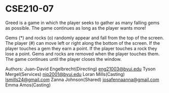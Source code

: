 # CSE210-07
Greed is a game in which the player seeks to gather as many falling gems as possible. The game continues as long as the player wants more!

Gems (*) and rocks (o) randomly appear and fall from the top of the screen.
The player (#) can move left or right along the bottom of the screen.
If the player touches a gem they earn a point.
If the player touches a rock they lose a point.
Gems and rocks are removed when the player touches them.
The game continues until the player closes the window.

Authors: 
Juan-David Engelbrecht(Directing) eng21003@byui.edu
Tyson Mergel(Services) nip2001@byui.edu
Loran Mills(Casting) lsmills24@gmail.com
Zanna Johnson(Shared) josafennaanna@gmail.com
Emma Amos(Casting) 
